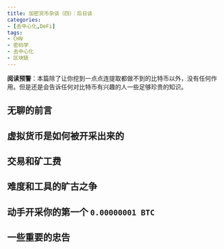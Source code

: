 ```yaml
---
title: 加密货币杂谈（四）：后日谈
categories:
- [去中心化,DeFi]
tags: 
- CHN
- 密码学
- 去中心化
- 区块链
---
```

**阅读预警**：本篇除了让你挖到一点点连提取都做不到的比特币以外，没有任何作用。但是还是会告诉任何对比特币有兴趣的人一些足够珍贵的知识。

## 无聊的前言

## 虚拟货币是如何被开采出来的

## 交易和矿工费

## 难度和工具的旷古之争

## 动手开采你的第一个 `0.00000001 BTC`

## 一些重要的忠告